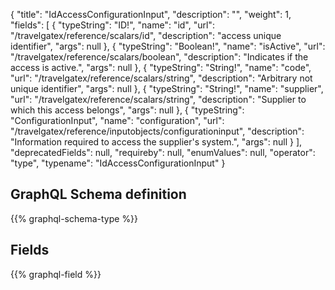 {
  "title": "IdAccessConfigurationInput",
  "description": "",
  "weight": 1,
  "fields": [
    {
      "typeString": "ID!",
      "name": "id",
      "url": "/travelgatex/reference/scalars/id",
      "description": "access unique identifier",
      "args": null
    },
    {
      "typeString": "Boolean!",
      "name": "isActive",
      "url": "/travelgatex/reference/scalars/boolean",
      "description": "Indicates if the access is active.",
      "args": null
    },
    {
      "typeString": "String!",
      "name": "code",
      "url": "/travelgatex/reference/scalars/string",
      "description": "Arbitrary not unique identifier",
      "args": null
    },
    {
      "typeString": "String!",
      "name": "supplier",
      "url": "/travelgatex/reference/scalars/string",
      "description": "Supplier to which this access belongs",
      "args": null
    },
    {
      "typeString": "ConfigurationInput",
      "name": "configuration",
      "url": "/travelgatex/reference/inputobjects/configurationinput",
      "description": "Information required to access the supplier's system.",
      "args": null
    }
  ],
  "deprecatedFields": null,
  "requireby": null,
  "enumValues": null,
  "operator": "type",
  "typename": "IdAccessConfigurationInput"
}
## GraphQL Schema definition

{{% graphql-schema-type %}}

## Fields

{{% graphql-field %}}

